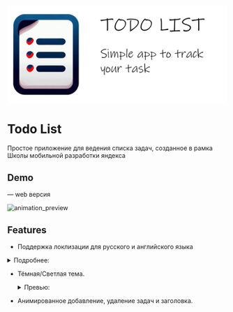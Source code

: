 <a href="https://ysstodo.pages.dev">
  <p align="center">
    <picture>
      <img alt="Todo List" src="https://github.com/rn7cvj/todo_list/blob/main/assets/github/banner.png?raw=true">
    </picture>
  </p>
</a>

# Todo List

Простое приложение для ведения списка задач, созданное в рамка Школы мобильной разработки яндекса


## Demo

 — web версия

![animation_preview](https://github.com/rn7cvj/todo_list/assets/133586172/b7dc86ff-bdf4-4c48-847f-c6c7e254ad93)


## Features



* Поддержка локлизации для русского и английского языка

<details> 
  <summary>Подробнее:</summary>
  
  Ru                         |  En
  :-------------------------:|:-------------------------:
  ![localization_ru](https://github.com/rn7cvj/todo_list/assets/133586172/98d81a94-cf5d-4cea-998d-32cbfbaa8d44) | ![localization_en](https://github.com/rn7cvj/todo_list/assets/133586172/c3d8656e-704e-46ba-ae3c-77f338bea702)
  
</details>


* Тёмная/Светлая тема.
   <details>
     <summary>Превью:</summary>
      Dark                       |  Light
     :-------------------------:|:-------------------------:
     ![localization_ru](https://github.com/rn7cvj/todo_list/assets/133586172/98d81a94-cf5d-4cea-998d-32cbfbaa8d44) | ![localization_en](https://github.com/rn7cvj/todo_list/assets/133586172/c3d8656e-704e-46ba-ae3c-77f338bea702)
  
    
    </details>


* Анимированное добавление, удаление задач и заголовка.

